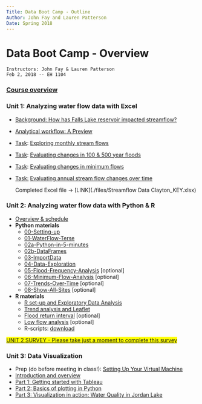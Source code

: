 ```yaml
---
Title: Data Boot Camp - Outline
Author: John Fay and Lauren Patterson
Date: Spring 2018
---
```


# Data Boot Camp - Overview

```
Instructors: John Fay & Lauren Patterson
Feb 2, 2018 -- EH 1104
```

### [Course overview](./README.html)



### Unit 1: Analyzing water flow data with Excel

* [Background: How has Falls Lake reservoir impacted streamflow?](./Streamflow_Intro.html#header-n4)

* [Analytical workflow: A Preview](./Streamflow_Intro.html#header-n14)

* <u>Task</u>: [Exploring monthly stream flows](./Streamflow_Task1.html)

* <u>Task</u>: [Evaluating changes in 100 & 500 year floods](./Streamflow_Task2.html)

* <u>Task</u>: [Evaluating changes in minimum flows](./Streamflow_Task3.html)

* <u>Task:</u> [Evaluating annual stream flow changes over time](./Streamflow_Task4.html)

  Completed Excel file -> [LINK](./files/Streamflow Data Clayton_KEY.xlsx)



### Unit 2: Analyzing water flow data with Python & R

* [Overview & schedule](./Unit2_Schedule.html)
* **Python materials**
  * [00-Setting-up](./python2/00-Setting-up.html)
  * [01-WaterFlow-Terse](./python2/01-WaterFlow-Terse.html)
  * [02a-Python-in-5-minutes](./python2/02a-Python-in-5-minutes.html)
  * [02b-DataFrames](./python2/02b-DataFrames.html)
  * [03-ImportData](./python2/03-ImportData.html)
  * [04-Data-Exploration](./python2/04-Data-Exploration.html)
  * [05-Flood-Frequency-Analysis](./python2/05-Flood-Frequency-Analysis.html) [optional]
  * [06-Minimum-Flow-Analysis](./python2/06-Minimum-Flow-Analysis.html) [optional]
  * [07-Trends-Over-Time](./python2/07-Trends-Over-Time.html) [optional]
  * [08-Show-All-Sites](./python2/08-Show-All-Sites.html) [optional]
* **R materials**
  * [R set-up and Exploratory Data Analysis](./r/LoadStreamflowDescription.html)
  * [Trend analysis and Leaflet](./r/MannKendall_Description.html)
  * [Flood return interval](./r/Flood_RI_Description.html) [optional]
  * [Low flow analysis](./r/LowFlowDescription.html) [optional]
  * R-scripts: [download](./r/RCran.zip)


<mark>[UNIT 2 SURVEY - Please take just a moment to complete this survey](https://duke.qualtrics.com/jfe/form/SV_abLy6Q3m1WQ1etL)</mark>


### Unit 3: Data Visualization
* Prep (do before meeting in class!): [Setting Up Your Virtual Machine](./SettingUp_YourVirtualMachine.html)
* [Introduction and overview](Unit3_Intro.html)
* [Part 1: Getting started with Tableau](./Unit3_Part1_Tableau.html)
* [Part 2: Basics of plotting in Python]()
* [Part 3: Visualization in action: Water Quality in Jordan Lake](./Unit3_Part3_WaterQualityTask.html)

